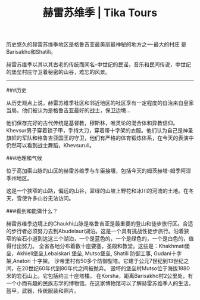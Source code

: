 ﻿---
language: zh
url: regions/khevsureti
heading: 赫雷苏维季
title: 赫雷苏维季 | Tika Tours
country_id: 1
imggrp_id: 14
gallery_id: 14
template: regions
name: 赫雷苏维季
rank: 15
short_descr: The historic province of Khevsureti is like a gulp of old fashioned fresh air and one of the most beautiful and mysterious parts of Georgia. The largest villages are Barisakho and Shatili.
latitude: 42.66651145306842
longitude: 45.09914787050775
formatted_address: Khevsureti, Georgia
image_path: /library/regions/khevsureti1.jpg
---
<div class="row content-row"><!-- 1172 (1)-->

</div>

<div class="row content-row"><!-- 1173 (2)-->
<div class="col-xs-12 col-sm-6 col-md-6"><!-- 1562 -->

历史悠久的赫雷苏维季地区是格鲁吉亚最美丽最神秘的地方之一·最大的村庄
是Barisakho和Shatili。
 

</div>

<div class="col-xs-12 col-sm-6 col-md-6"><!-- 1563 -->

赫雷苏维季以其以其古老的传统而闻名-中世纪的民谣，音乐和民间传说，中世纪的堡垒村庄守卫着秘密的山谷，难忘的风景。

</div>

</div>

<div class="row content-row"><!-- 1174 (3)-->
<div class="col-xs-12"><!-- 1564 -->

* * *

</div>

</div>

<div class="row content-row"><!-- 1175 (4)-->
<div class="col-xs-12 col-sm-6 col-md-6"><!-- 1565 -->

###历史


从历史观点上说，赫雷苏维季社区和邻近地区的社区享有一定程度的自治来自皇家当局。他们被认为是格鲁吉亚最好的战士，保卫边境…

他们保存完好的古代传统是基督教，穆斯林，唯灵论的混合体和异教信仰。Khevsur男子穿着锁子甲，手持大刀，穿着带十字架的衣服。他们认为自己是神圣旗帜的军队和格鲁吉亚国王的守卫，他们有严格的体育锻炼体系，在今天的表演中仍然可以看到战士舞蹈，Khevsuruli。

###地理和气候


位于高加索山脉的山区的赫雷苏维季与车臣接壤，包括今天的姆茨赫塔-姆季阿涅季州地区。

这是一个狭窄的山路，偏远的山谷，翠绿的山坡上野花和冰川的河流的土地。在冬天，雪使许多山谷无法访问。

</div>

<div class="col-xs-12 col-sm-6 col-md-6"><!-- 1566 -->

###看到和能做什么？


赫雷苏维季边境上的Chaukhi山脉是格鲁吉亚是最重要的登山和徒步旅行区。合适的步行者必须努力去到Abudelauri湖泊。这是一个具有挑战性徒步旅行。沿着狭窄的岩石小道到达这三个湖泊，一个是蓝色的，一个是绿色的，一个是白色的，值得付出努力。
全省各地分布着数十座要塞，圣殿和教堂。这些是：Khakhmati堡垒，Akhieli堡垒,Lebaiskari 堡垒, Mutso堡垒, Shatili 防御工事, Gudani十字架,Anatori
十字架。
沙帝里村有50多个防御型塔。它建于公元7世纪到13世纪之间，在20世纪60年代到80年代之间被抛弃。
毁坏的堡垒村Mutso位于海拔1880米的岩石山上。它包括约三十座塔楼。
在Korsha，距离Barisakho村2公里处，有一个小而有趣的民族志学的博物馆。在这家博物馆可以了解赫雷苏维季人的生活，盔甲，武器，传统服装和照片。

</div>

</div>

